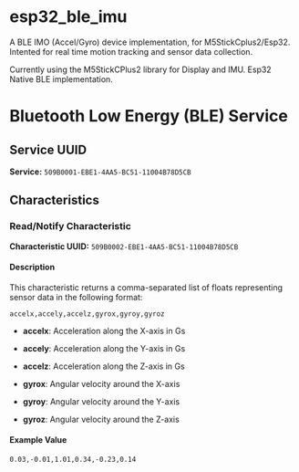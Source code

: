 # esp32_ble_imu
A BLE IMO (Accel/Gyro) device implementation, for M5StickCplus2/Esp32.
Intented for real time motion tracking and sensor data collection.

Currently using the M5StickCPlus2 library for Display and IMU.
Esp32 Native BLE implementation.


# Bluetooth Low Energy (BLE) Service

## Service UUID
**Service:** `509B0001-EBE1-4AA5-BC51-11004B78D5CB`

## Characteristics

### Read/Notify Characteristic
**Characteristic UUID:** `509B0002-EBE1-4AA5-BC51-11004B78D5CB`

#### Description
This characteristic returns a comma-separated list of floats representing sensor data in the following format:
```
accelx,accely,accelz,gyrox,gyroy,gyroz
```
- **accelx**: Acceleration along the X-axis in Gs

- **accely**: Acceleration along the Y-axis in Gs

- **accelz**: Acceleration along the Z-axis in Gs

- **gyrox**: Angular velocity around the X-axis

- **gyroy**: Angular velocity around the Y-axis

- **gyroz**: Angular velocity around the Z-axis


#### Example Value
```
0.03,-0.01,1.01,0.34,-0.23,0.14
```